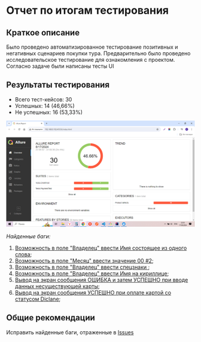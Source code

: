 # Отчет по итогам тестирования

## Краткое описание

Было проведено автоматизированное тестирование позитивных и негативных сценариев покупки тура.
Предварительно было проведено исследовательское тестирование для ознакомления с проектом.
Согласно задаче были написаны тесты UI

## Результаты тестирования

- Всего тест-кейсов: 30
- Успешных: 14 (46,66%)
- Не успешных: 16 (53,33%)
  
![alt text](image.png)

*Найденные баги:*

1. [Возможность в поле "Владелец" ввести Имя состоящее из одного слова](https://github.com/Olga-Belova33/DiplomBelovaQA/issues/1);
2. [Возможность в поле "Месяц" ввести значение 00 #2](https://github.com/Olga-Belova33/DiplomBelovaQA/issues/2);
3. [Возможность в поле "Владелец" ввести спецзнаки ](https://github.com/Olga-Belova33/DiplomBelovaQA/issues/3);
4. [Возможность в поле "Владелец" ввести Имя на кириллице](https://github.com/Olga-Belova33/DiplomBelovaQA/issues/4);
5. [Вывод на экран сообщения ОШИБКА и затем УСПЕШНО при вводе данных несуществующей карты](https://github.com/Olga-Belova33/DiplomBelovaQA/issues/5);
6. [Вывод на экран сообщения УСПЕШНО при оплате картой со статусом Diclane](https://github.com/Olga-Belova33/DiplomBelovaQA/issues/6);

## Общие рекомендации

Исправить найденные баги, отраженные в [Issues]() 